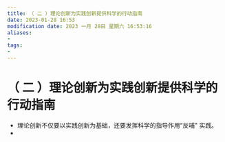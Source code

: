 ```yaml
---
title: （ 二 ）理论创新为实践创新提供科学的行动指南
date: 2023-01-28 16:53
modification date: 2023 一月 28日 星期六 16:53:16
aliases: 
- 
tags: 
- 
---
```


# （ 二 ）理论创新为实践创新提供科学的行动指南

- 理论创新不仅要以实践创新为基础，还要发挥科学的指导作用“反哺" 实践。
- 